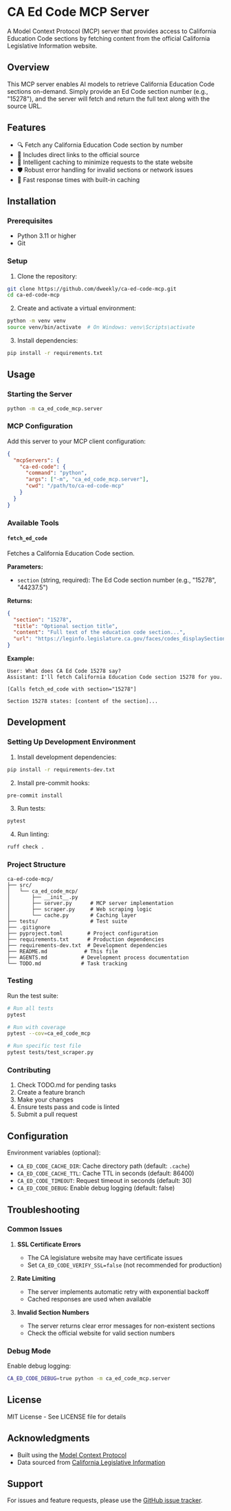 # CA Ed Code MCP Server

A Model Context Protocol (MCP) server that provides access to California Education Code sections by fetching content from the official California Legislative Information website.

## Overview

This MCP server enables AI models to retrieve California Education Code sections on-demand. Simply provide an Ed Code section number (e.g., "15278"), and the server will fetch and return the full text along with the source URL.

## Features

- 🔍 Fetch any California Education Code section by number
- 🔗 Includes direct links to the official source
- 💾 Intelligent caching to minimize requests to the state website
- 🛡️ Robust error handling for invalid sections or network issues
- 🚀 Fast response times with built-in caching

## Installation

### Prerequisites

- Python 3.11 or higher
- Git

### Setup

1. Clone the repository:
```bash
git clone https://github.com/dweekly/ca-ed-code-mcp.git
cd ca-ed-code-mcp
```

2. Create and activate a virtual environment:
```bash
python -m venv venv
source venv/bin/activate  # On Windows: venv\Scripts\activate
```

3. Install dependencies:
```bash
pip install -r requirements.txt
```

## Usage

### Starting the Server

```bash
python -m ca_ed_code_mcp.server
```

### MCP Configuration

Add this server to your MCP client configuration:

```json
{
  "mcpServers": {
    "ca-ed-code": {
      "command": "python",
      "args": ["-m", "ca_ed_code_mcp.server"],
      "cwd": "/path/to/ca-ed-code-mcp"
    }
  }
}
```

### Available Tools

#### `fetch_ed_code`

Fetches a California Education Code section.

**Parameters:**
- `section` (string, required): The Ed Code section number (e.g., "15278", "44237.5")

**Returns:**
```json
{
  "section": "15278",
  "title": "Optional section title",
  "content": "Full text of the education code section...",
  "url": "https://leginfo.legislature.ca.gov/faces/codes_displaySection.xhtml?sectionNum=15278.&lawCode=EDC"
}
```

**Example:**
```
User: What does CA Ed Code 15278 say?
Assistant: I'll fetch California Education Code section 15278 for you.

[Calls fetch_ed_code with section="15278"]

Section 15278 states: [content of the section]...
```

## Development

### Setting Up Development Environment

1. Install development dependencies:
```bash
pip install -r requirements-dev.txt
```

2. Install pre-commit hooks:
```bash
pre-commit install
```

3. Run tests:
```bash
pytest
```

4. Run linting:
```bash
ruff check .
```

### Project Structure

```
ca-ed-code-mcp/
├── src/
│   └── ca_ed_code_mcp/
│       ├── __init__.py
│       ├── server.py      # MCP server implementation
│       ├── scraper.py     # Web scraping logic
│       └── cache.py       # Caching layer
├── tests/                 # Test suite
├── .gitignore
├── pyproject.toml        # Project configuration
├── requirements.txt      # Production dependencies
├── requirements-dev.txt  # Development dependencies
├── README.md            # This file
├── AGENTS.md           # Development process documentation
└── TODO.md             # Task tracking
```

### Testing

Run the test suite:
```bash
# Run all tests
pytest

# Run with coverage
pytest --cov=ca_ed_code_mcp

# Run specific test file
pytest tests/test_scraper.py
```

### Contributing

1. Check TODO.md for pending tasks
2. Create a feature branch
3. Make your changes
4. Ensure tests pass and code is linted
5. Submit a pull request

## Configuration

Environment variables (optional):

- `CA_ED_CODE_CACHE_DIR`: Cache directory path (default: `.cache`)
- `CA_ED_CODE_CACHE_TTL`: Cache TTL in seconds (default: 86400)
- `CA_ED_CODE_TIMEOUT`: Request timeout in seconds (default: 30)
- `CA_ED_CODE_DEBUG`: Enable debug logging (default: false)

## Troubleshooting

### Common Issues

1. **SSL Certificate Errors**
   - The CA legislature website may have certificate issues
   - Set `CA_ED_CODE_VERIFY_SSL=false` (not recommended for production)

2. **Rate Limiting**
   - The server implements automatic retry with exponential backoff
   - Cached responses are used when available

3. **Invalid Section Numbers**
   - The server returns clear error messages for non-existent sections
   - Check the official website for valid section numbers

### Debug Mode

Enable debug logging:
```bash
CA_ED_CODE_DEBUG=true python -m ca_ed_code_mcp.server
```

## License

MIT License - See LICENSE file for details

## Acknowledgments

- Built using the [Model Context Protocol](https://modelcontextprotocol.io/)
- Data sourced from [California Legislative Information](https://leginfo.legislature.ca.gov/)

## Support

For issues and feature requests, please use the [GitHub issue tracker](https://github.com/dweekly/ca-ed-code-mcp/issues).